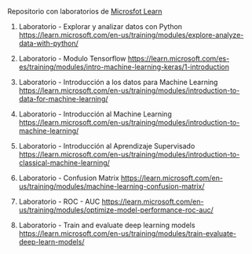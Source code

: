 Repositorio con laboratorios de [Microsfot Learn](https://learn.microsoft.com/en-us/training/browse/)

1. Laboratorio - Explorar y analizar datos con Python
https://learn.microsoft.com/en-us/training/modules/explore-analyze-data-with-python/

2. Laboratorio - Modulo Tensorflow
https://learn.microsoft.com/es-es/training/modules/intro-machine-learning-keras/1-introduction

3. Laboratorio - Introducción a los datos para Machine Learning
https://learn.microsoft.com/en-us/training/modules/introduction-to-data-for-machine-learning/

4. Laboratorio - Introducción al Machine Learning 
https://learn.microsoft.com/en-us/training/modules/introduction-to-machine-learning/

5. Laboratorio - Introducción al Aprendizaje Supervisado
https://learn.microsoft.com/en-us/training/modules/introduction-to-classical-machine-learning/

6. Laboratorio - Confusion Matrix
https://learn.microsoft.com/en-us/training/modules/machine-learning-confusion-matrix/

7. Laboratorio - ROC - AUC
https://learn.microsoft.com/en-us/training/modules/optimize-model-performance-roc-auc/

8. Laboratorio - Train and evaluate deep learning models
https://learn.microsoft.com/en-us/training/modules/train-evaluate-deep-learn-models/





